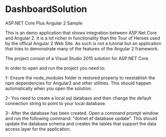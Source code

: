 # DashboardSolution
ASP.NET Core Plus Angular 2 Sample

This is an demo application that shows integration between ASP.Net Core and Angular 2.
It is a lot richer in functionality than the Tour of Heroes used by the offical Angular 2 Web Site.
As such is not a tutorial but an application that tries to demonstrate many of the features of the Angular 2 framework.

The project consist of a Visual Studio 2015 solution for ASP.NET Core.

In order to open and run the project you need to:

1- Ensure the node_modules folder is restored properly to reestablish the npm dependencies for Angular2 and other utilities.
This should happen automatically when you open the solution.

2- You need to create a local sql database and then change the default connection string to point to your local database.

3- After the database has been created. Open a command prompt window and run the following command: "dotnet ef database update".
This should update the database schema and creates the tables that support the data access layer for the application.


